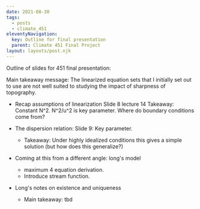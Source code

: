 ```yaml
---
date: 2021-08-30
tags:
  - posts
  - climate_451
eleventyNavigation:
  key: Outline for final presentation
  parent: Climate 451 Final Project
layout: layouts/post.njk
---
```


Outline of slides for 451 final presentation:

Main takeaway message: The linearized equation sets that I initially set out to use
are not well suited to studying the impact of sharpness of topography.


* Recap assumptions of linearization  Slide 8 lecture 14
  Takeaway: Constant N^2. N^2/u^2 is key parameter. Where do boundary conditions come from?
* The dispersion relation: Slide 9: Key parameter. 
  * Takeaway: Under highly idealized conditions this gives a simple solution (but how does this generalize?)

* Coming at this from a different angle: long's model
  * maximum 4 equation derivation.
  * Introduce stream function. 
* Long's notes on existence and uniqueness
  * Main takeaway: tbd
  

  